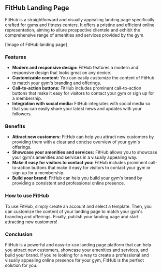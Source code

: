 ## FitHub Landing Page

FitHub is a straightforward and visually appealing landing page specifically crafted for gyms and fitness centers. It offers a pristine and efficient online representation, aiming to allure prospective clientele and exhibit the comprehensive range of amenities and services provided by the gym.

[Image of FitHub landing page]

### Features

* **Modern and responsive design:** FitHub features a modern and responsive design that looks great on any device.
* **Customizable content:** You can easily customize the content of FitHub to match your gym's branding and offerings.
* **Call-to-action buttons:** FitHub includes prominent call-to-action buttons that make it easy for visitors to contact your gym or sign up for a membership.
* **Integration with social media:** FitHub integrates with social media so that you can easily share your latest news and updates with your followers.

### Benefits

* **Attract new customers:** FitHub can help you attract new customers by providing them with a clear and concise overview of your gym's offerings.
* **Showcase your amenities and services:** FitHub allows you to showcase your gym's amenities and services in a visually appealing way.
* **Make it easy for visitors to contact you:** FitHub includes prominent call-to-action buttons that make it easy for visitors to contact your gym or sign up for a membership.
* **Build your brand:** FitHub can help you build your gym's brand by providing a consistent and professional online presence.

### How to use FitHub

To use FitHub, simply create an account and select a template. Then, you can customize the content of your landing page to match your gym's branding and offerings. Finally, publish your landing page and start attracting new customers!

### Conclusion

FitHub is a powerful and easy-to-use landing page platform that can help you attract new customers, showcase your amenities and services, and build your brand. If you're looking for a way to create a professional and visually appealing online presence for your gym, FitHub is the perfect solution for you.
